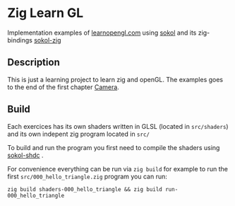 # Zig Learn GL

Implementation examples of [learnopengl.com](https://learnopengl.com/) using [sokol](https://github.com/floooh/sokol) and its zig-bindings [sokol-zig](https://github.com/floooh/sokol-zig)

## Description

This is just a learning project to learn zig and openGL. The examples goes to the end of the first chapter [Camera](https://learnopengl.com/Getting-started/Camera).

## Build

Each exercices has its own shaders written in GLSL (located in `src/shaders`) and its own indepent zig program located in `src/`

To build and run the program you first need to compile the shaders using [sokol-shdc](https://github.com/floooh/sokol-tools-bin) . 

For convenience everything can be run via `zig build` for example to run the first `src/000_hello_triangle.zig` program you can run:

```shell
zig build shaders-000_hello_triangle && zig build run-000_hello_triangle


